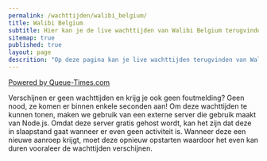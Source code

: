```yaml
---
permalink: /wachttijden/walibi_belgium/
title: Walibi Belgium
subtitle: Hier kan je de live wachttijden van Walibi Belgium terugvinden.
sitemap: true
published: true
layout: page
descrition: "Op deze pagina kan je live wachttijden terugvinden van Walibi Belgium."
---
```


<html>
<head>
<script id="Cookiebot" src="https://consent.cookiebot.com/uc.js" data-cbid="c28446f3-a71f-463a-aa45-61d022871281" data-blockingmode="auto" type="text/javascript"></script>

<!-- Google tag (gtag.js) -->
<script async src="https://www.googletagmanager.com/gtag/js?id=G-2VNWEQRXBG"></script>
<script>
  window.dataLayer = window.dataLayer || [];
  function gtag(){dataLayer.push(arguments);}
  gtag('js', new Date());

  gtag('config', 'G-2VNWEQRXBG');
</script>

</head>

<body>
<div id="queue-times"></div>
<script src="https://fury106.github.io/wachttijden/walibi_be.js"></script>
<p><a href="https://www.queue-times.com" target="_blank">Powered by Queue-Times.com</a></p>

<p>Verschijnen er geen wachttijden en krijg je ook geen foutmelding? Geen nood, ze komen er binnen enkele seconden aan! Om deze wachttijden te kunnen tonen, maken we gebruik van een externe server die gebruik maakt van Node.js. Omdat deze server gratis gehost wordt, kan het zijn dat deze in slaapstand gaat wanneer er even geen activiteit is. Wanneer deze een nieuwe aanroep krijgt, moet deze opnieuw opstarten waardoor het even kan duren vooraleer de wachttijden verschijnen.</p>


</body>
</html>
